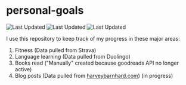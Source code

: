 # personal-goals
![Last Updated](https://img.shields.io/date/1613877620?color=FC4C02&label=Fitness%20Updated&logo=strava)
![Last Updated](https://img.shields.io/date/1613877620?color=7ac70c&label=Language%20Updated&logo=duolingo)
![Last Updated](https://img.shields.io/date/1613877620?color=e9e5cd&label=Books%20Updated&logo=goodreads)

I use this repository to keep track of my progress in these major areas:

1. Fitness (Data pulled from Strava)
2. Language learning (Data pulled from Duolingo)
3. Books read ("Manually" created because goodreads API no longer active)
4. Blog posts (Data pulled from [harveybarnhard.com](https://harveybarnhard.com)) (in progress)
